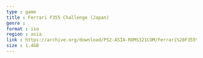 ```yaml
---
type : game
title : Ferrari F355 Challenge (Japan)
genre : 
format : iso
region : asia
link : https://archive.org/download/PS2-ASIA-ROMS321COM/Ferrari%20F355%20Challenge%20%28Japan%29.7z
size : 1.4GB
---
```

